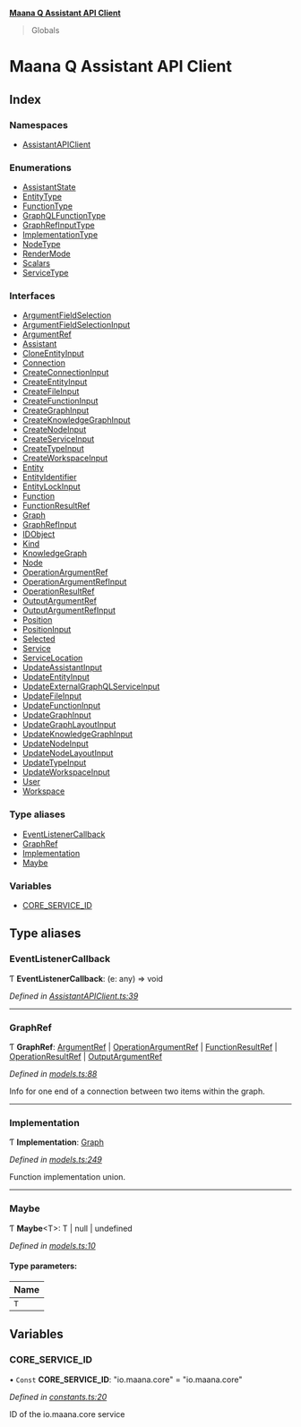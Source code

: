 **[Maana Q Assistant API Client](README.md)**

> Globals

# Maana Q Assistant API Client

## Index

### Namespaces

* [AssistantAPIClient](modules/assistantapiclient.md)

### Enumerations

* [AssistantState](enums/assistantstate.md)
* [EntityType](enums/entitytype.md)
* [FunctionType](enums/functiontype.md)
* [GraphQLFunctionType](enums/graphqlfunctiontype.md)
* [GraphRefInputType](enums/graphrefinputtype.md)
* [ImplementationType](enums/implementationtype.md)
* [NodeType](enums/nodetype.md)
* [RenderMode](enums/rendermode.md)
* [Scalars](enums/scalars.md)
* [ServiceType](enums/servicetype.md)

### Interfaces

* [ArgumentFieldSelection](interfaces/argumentfieldselection.md)
* [ArgumentFieldSelectionInput](interfaces/argumentfieldselectioninput.md)
* [ArgumentRef](interfaces/argumentref.md)
* [Assistant](interfaces/assistant.md)
* [CloneEntityInput](interfaces/cloneentityinput.md)
* [Connection](interfaces/connection.md)
* [CreateConnectionInput](interfaces/createconnectioninput.md)
* [CreateEntityInput](interfaces/createentityinput.md)
* [CreateFileInput](interfaces/createfileinput.md)
* [CreateFunctionInput](interfaces/createfunctioninput.md)
* [CreateGraphInput](interfaces/creategraphinput.md)
* [CreateKnowledgeGraphInput](interfaces/createknowledgegraphinput.md)
* [CreateNodeInput](interfaces/createnodeinput.md)
* [CreateServiceInput](interfaces/createserviceinput.md)
* [CreateTypeInput](interfaces/createtypeinput.md)
* [CreateWorkspaceInput](interfaces/createworkspaceinput.md)
* [Entity](interfaces/entity.md)
* [EntityIdentifier](interfaces/entityidentifier.md)
* [EntityLockInput](interfaces/entitylockinput.md)
* [Function](interfaces/function.md)
* [FunctionResultRef](interfaces/functionresultref.md)
* [Graph](interfaces/graph.md)
* [GraphRefInput](interfaces/graphrefinput.md)
* [IDObject](interfaces/idobject.md)
* [Kind](interfaces/kind.md)
* [KnowledgeGraph](interfaces/knowledgegraph.md)
* [Node](interfaces/node.md)
* [OperationArgumentRef](interfaces/operationargumentref.md)
* [OperationArgumentRefInput](interfaces/operationargumentrefinput.md)
* [OperationResultRef](interfaces/operationresultref.md)
* [OutputArgumentRef](interfaces/outputargumentref.md)
* [OutputArgumentRefInput](interfaces/outputargumentrefinput.md)
* [Position](interfaces/position.md)
* [PositionInput](interfaces/positioninput.md)
* [Selected](interfaces/selected.md)
* [Service](interfaces/service.md)
* [ServiceLocation](interfaces/servicelocation.md)
* [UpdateAssistantInput](interfaces/updateassistantinput.md)
* [UpdateEntityInput](interfaces/updateentityinput.md)
* [UpdateExternalGraphQLServiceInput](interfaces/updateexternalgraphqlserviceinput.md)
* [UpdateFileInput](interfaces/updatefileinput.md)
* [UpdateFunctionInput](interfaces/updatefunctioninput.md)
* [UpdateGraphInput](interfaces/updategraphinput.md)
* [UpdateGraphLayoutInput](interfaces/updategraphlayoutinput.md)
* [UpdateKnowledgeGraphInput](interfaces/updateknowledgegraphinput.md)
* [UpdateNodeInput](interfaces/updatenodeinput.md)
* [UpdateNodeLayoutInput](interfaces/updatenodelayoutinput.md)
* [UpdateTypeInput](interfaces/updatetypeinput.md)
* [UpdateWorkspaceInput](interfaces/updateworkspaceinput.md)
* [User](interfaces/user.md)
* [Workspace](interfaces/workspace.md)

### Type aliases

* [EventListenerCallback](README.md#eventlistenercallback)
* [GraphRef](README.md#graphref)
* [Implementation](README.md#implementation)
* [Maybe](README.md#maybe)

### Variables

* [CORE\_SERVICE\_ID](README.md#core_service_id)

## Type aliases

### EventListenerCallback

Ƭ  **EventListenerCallback**: (e: any) => void

*Defined in [AssistantAPIClient.ts:39](https://github.com/maana-io/q-assistant-client/blob/2b2b176/src/AssistantAPIClient.ts#L39)*

___

### GraphRef

Ƭ  **GraphRef**: [ArgumentRef](interfaces/argumentref.md) \| [OperationArgumentRef](interfaces/operationargumentref.md) \| [FunctionResultRef](interfaces/functionresultref.md) \| [OperationResultRef](interfaces/operationresultref.md) \| [OutputArgumentRef](interfaces/outputargumentref.md)

*Defined in [models.ts:88](https://github.com/maana-io/q-assistant-client/blob/2b2b176/src/models.ts#L88)*

Info for one end of a connection between two items within the graph.

___

### Implementation

Ƭ  **Implementation**: [Graph](interfaces/graph.md)

*Defined in [models.ts:249](https://github.com/maana-io/q-assistant-client/blob/2b2b176/src/models.ts#L249)*

Function implementation union.

___

### Maybe

Ƭ  **Maybe**\<T>: T \| null \| undefined

*Defined in [models.ts:10](https://github.com/maana-io/q-assistant-client/blob/2b2b176/src/models.ts#L10)*

#### Type parameters:

Name |
------ |
`T` |

## Variables

### CORE\_SERVICE\_ID

• `Const` **CORE\_SERVICE\_ID**: \"io.maana.core\" = "io.maana.core"

*Defined in [constants.ts:20](https://github.com/maana-io/q-assistant-client/blob/2b2b176/src/constants.ts#L20)*

ID of the io.maana.core service
